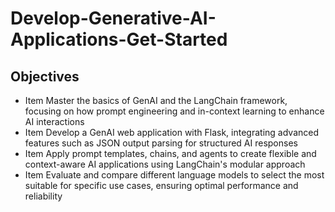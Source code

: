 # Develop-Generative-AI-Applications-Get-Started
## Objectives
- Item Master the basics of  GenAI and the LangChain framework, focusing on how prompt engineering and in-context learning to enhance AI interactions 
- Item Develop a GenAI web application with Flask, integrating advanced features such as JSON output parsing for structured AI responses 
- Item Apply prompt templates, chains, and agents to create flexible and context-aware AI applications using LangChain's modular approach
- Item Evaluate and compare different language models to select the most suitable for specific use cases, ensuring optimal performance and reliability 
